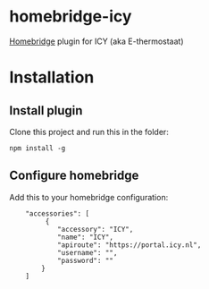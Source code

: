# homebridge-icy
[Homebridge](https://github.com/nfarina/homebridge) plugin for ICY (aka E-thermostaat)
# Installation

## Install plugin
Clone this project and run this in the folder:
```
npm install -g
```
## Configure homebridge
Add this to your homebridge configuration:
```
    "accessories": [
	     {
            "accessory": "ICY",
            "name": "ICY",
            "apiroute": "https://portal.icy.nl",
            "username": "",
            "password": ""
        }
    ]
```